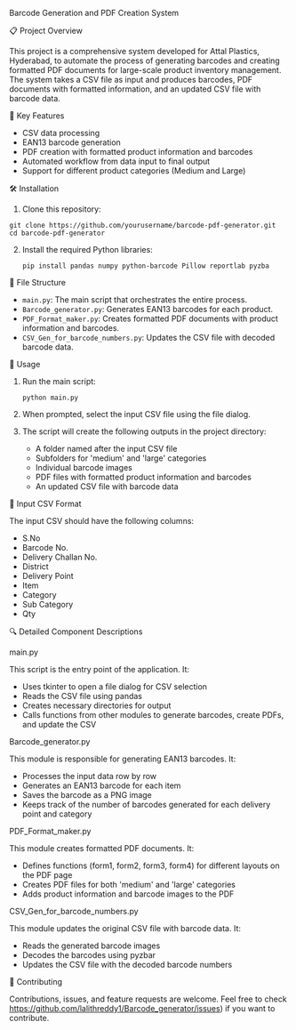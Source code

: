 Barcode Generation and PDF Creation System

 📋 Project Overview

This project is a comprehensive system developed for Attal Plastics, Hyderabad, to automate the process of generating barcodes and creating formatted PDF documents for large-scale product inventory management. The system takes a CSV file as input and produces barcodes, PDF documents with formatted information, and an updated CSV file with barcode data.

🔑 Key Features

- CSV data processing
- EAN13 barcode generation
- PDF creation with formatted product information and barcodes
- Automated workflow from data input to final output
- Support for different product categories (Medium and Large)

 🛠️ Installation

 1. Clone this repository:
   ```
   git clone https://github.com/yourusername/barcode-pdf-generator.git
   cd barcode-pdf-generator
   ```

2. Install the required Python libraries:
   ```
   pip install pandas numpy python-barcode Pillow reportlab pyzba
📁 File Structure

- `main.py`: The main script that orchestrates the entire process.
- `Barcode_generator.py`: Generates EAN13 barcodes for each product.
- `PDF_Format_maker.py`: Creates formatted PDF documents with product information and barcodes.
- `CSV_Gen_for_barcode_numbers.py`: Updates the CSV file with decoded barcode data.

 🚀 Usage

1. Run the main script:
   ```
   python main.py
   ```

2. When prompted, select the input CSV file using the file dialog.

3. The script will create the following outputs in the project directory:
   - A folder named after the input CSV file
   - Subfolders for 'medium' and 'large' categories
   - Individual barcode images
   - PDF files with formatted product information and barcodes
   - An updated CSV file with barcode data

📄 Input CSV Format

The input CSV should have the following columns:
- S.No
- Barcode No.
- Delivery Challan No.
- District
- Delivery Point
- Item
- Category
- Sub Category
- Qty

🔍 Detailed Component Descriptions

main.py

This script is the entry point of the application. It:
- Uses tkinter to open a file dialog for CSV selection
- Reads the CSV file using pandas
- Creates necessary directories for output
- Calls functions from other modules to generate barcodes, create PDFs, and update the CSV

 Barcode_generator.py

This module is responsible for generating EAN13 barcodes. It:
- Processes the input data row by row
- Generates an EAN13 barcode for each item
- Saves the barcode as a PNG image
- Keeps track of the number of barcodes generated for each delivery point and category

PDF_Format_maker.py

This module creates formatted PDF documents. It:
- Defines functions (form1, form2, form3, form4) for different layouts on the PDF page
- Creates PDF files for both 'medium' and 'large' categories
- Adds product information and barcode images to the PDF

 CSV_Gen_for_barcode_numbers.py

This module updates the original CSV file with barcode data. It:
- Reads the generated barcode images
- Decodes the barcodes using pyzbar
- Updates the CSV file with the decoded barcode numbers

🤝 Contributing

Contributions, issues, and feature requests are welcome. Feel free to check https://github.com/lalithreddy1/Barcode_generator/issues) if you want to contribute.

